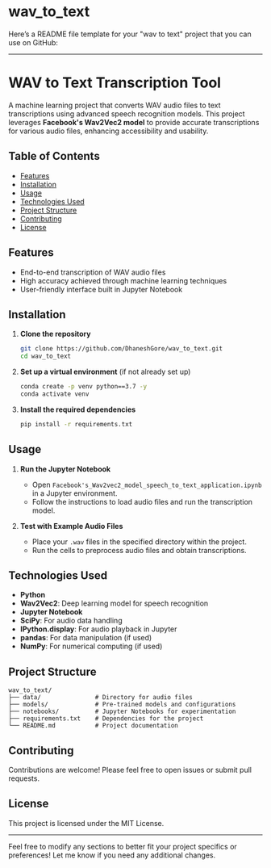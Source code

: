 # wav_to_text
Here’s a README file template for your "wav to text" project that you can use on GitHub:

---

# WAV to Text Transcription Tool

A machine learning project that converts WAV audio files to text transcriptions using advanced speech recognition models. This project leverages **Facebook's Wav2Vec2 model** to provide accurate transcriptions for various audio files, enhancing accessibility and usability.

## Table of Contents

- [Features](#features)
- [Installation](#installation)
- [Usage](#usage)
- [Technologies Used](#technologies-used)
- [Project Structure](#project-structure)
- [Contributing](#contributing)
- [License](#license)

## Features

- End-to-end transcription of WAV audio files
- High accuracy achieved through machine learning techniques
- User-friendly interface built in Jupyter Notebook

## Installation

1. **Clone the repository**
   ```bash
   git clone https://github.com/DhaneshGore/wav_to_text.git
   cd wav_to_text
   ```

2. **Set up a virtual environment** (if not already set up)
   ```bash
   conda create -p venv python==3.7 -y
   conda activate venv
   ```

3. **Install the required dependencies**
   ```bash
   pip install -r requirements.txt
   ```

## Usage

1. **Run the Jupyter Notebook**
   - Open `Facebook's_Wav2vec2_model_speech_to_text_application.ipynb` in a Jupyter environment.
   - Follow the instructions to load audio files and run the transcription model.

2. **Test with Example Audio Files**
   - Place your `.wav` files in the specified directory within the project.
   - Run the cells to preprocess audio files and obtain transcriptions.

## Technologies Used

- **Python**
- **Wav2Vec2**: Deep learning model for speech recognition
- **Jupyter Notebook**
- **SciPy**: For audio data handling
- **IPython.display**: For audio playback in Jupyter
- **pandas**: For data manipulation (if used)
- **NumPy**: For numerical computing (if used)

## Project Structure

```
wav_to_text/
├── data/               # Directory for audio files
├── models/             # Pre-trained models and configurations
├── notebooks/          # Jupyter Notebooks for experimentation
├── requirements.txt    # Dependencies for the project
└── README.md           # Project documentation
```

## Contributing

Contributions are welcome! Please feel free to open issues or submit pull requests.

## License

This project is licensed under the MIT License.

---

Feel free to modify any sections to better fit your project specifics or preferences! Let me know if you need any additional changes.
